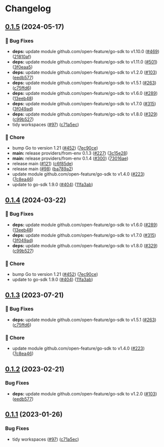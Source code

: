 # Changelog

## [0.1.5](https://github.com/Kavindu-Dodan/go-sdk-contrib/compare/providers/from-env-v0.1.4...providers/from-env/v0.1.5) (2024-05-17)


### 🐛 Bug Fixes

* **deps:** update module github.com/open-feature/go-sdk to v1.10.0 ([#469](https://github.com/Kavindu-Dodan/go-sdk-contrib/issues/469)) ([21810af](https://github.com/Kavindu-Dodan/go-sdk-contrib/commit/21810afc33fce9a3940ec9dc59e65f140fcbaa57))
* **deps:** update module github.com/open-feature/go-sdk to v1.11.0 ([#501](https://github.com/Kavindu-Dodan/go-sdk-contrib/issues/501)) ([3f0eaa5](https://github.com/Kavindu-Dodan/go-sdk-contrib/commit/3f0eaa575500baa663dc24dbfc6cf8214565471f))
* **deps:** update module github.com/open-feature/go-sdk to v1.2.0 ([#103](https://github.com/Kavindu-Dodan/go-sdk-contrib/issues/103)) ([eedb577](https://github.com/Kavindu-Dodan/go-sdk-contrib/commit/eedb577745fd98d5189132ebbaa8eb82bdf99dd8))
* **deps:** update module github.com/open-feature/go-sdk to v1.5.1 ([#263](https://github.com/Kavindu-Dodan/go-sdk-contrib/issues/263)) ([c75ffd6](https://github.com/Kavindu-Dodan/go-sdk-contrib/commit/c75ffd6017689a86860dec92c1a1564b6145f0c9))
* **deps:** update module github.com/open-feature/go-sdk to v1.6.0 ([#289](https://github.com/Kavindu-Dodan/go-sdk-contrib/issues/289)) ([13eeb48](https://github.com/Kavindu-Dodan/go-sdk-contrib/commit/13eeb482ee3d69c5fb8100563501c2250b6454f1))
* **deps:** update module github.com/open-feature/go-sdk to v1.7.0 ([#315](https://github.com/Kavindu-Dodan/go-sdk-contrib/issues/315)) ([3f049ad](https://github.com/Kavindu-Dodan/go-sdk-contrib/commit/3f049ad34e93c3b9b9d4cf5a2e56f3777eb858e6))
* **deps:** update module github.com/open-feature/go-sdk to v1.8.0 ([#329](https://github.com/Kavindu-Dodan/go-sdk-contrib/issues/329)) ([c99b527](https://github.com/Kavindu-Dodan/go-sdk-contrib/commit/c99b52728bad9dce52bfb78a08ae5f4eea83a397))
* tidy workspaces ([#97](https://github.com/Kavindu-Dodan/go-sdk-contrib/issues/97)) ([c71a5ec](https://github.com/Kavindu-Dodan/go-sdk-contrib/commit/c71a5ec7686ec0572bb47f17dbca7e0ec48252d7))


### 🧹 Chore

* bump Go to version 1.21 ([#452](https://github.com/Kavindu-Dodan/go-sdk-contrib/issues/452)) ([7ec90ce](https://github.com/Kavindu-Dodan/go-sdk-contrib/commit/7ec90ce4f9b06670187561afd9e342eed4228be1))
* **main:** release providers/from-env 0.1.3 ([#227](https://github.com/Kavindu-Dodan/go-sdk-contrib/issues/227)) ([3c15e28](https://github.com/Kavindu-Dodan/go-sdk-contrib/commit/3c15e285c6a29cd9816293e3632df4041351b814))
* **main:** release providers/from-env 0.1.4 ([#300](https://github.com/Kavindu-Dodan/go-sdk-contrib/issues/300)) ([73016ae](https://github.com/Kavindu-Dodan/go-sdk-contrib/commit/73016aeaa3679fd9a1fae965855cd59ab3eea6c5))
* release main ([#121](https://github.com/Kavindu-Dodan/go-sdk-contrib/issues/121)) ([c6f85de](https://github.com/Kavindu-Dodan/go-sdk-contrib/commit/c6f85de0380944eba9ec7f8199c8032387a5d5aa))
* release main ([#98](https://github.com/Kavindu-Dodan/go-sdk-contrib/issues/98)) ([ba789a2](https://github.com/Kavindu-Dodan/go-sdk-contrib/commit/ba789a27fc2dd05a19444cb5741a4afe7f061241))
* update module github.com/open-feature/go-sdk to v1.4.0 ([#223](https://github.com/Kavindu-Dodan/go-sdk-contrib/issues/223)) ([7c8ea46](https://github.com/Kavindu-Dodan/go-sdk-contrib/commit/7c8ea46e3e094f746dbf6d80ba6a1b606314e8d7))
* update to go-sdk 1.9.0 ([#404](https://github.com/Kavindu-Dodan/go-sdk-contrib/issues/404)) ([11fa3ab](https://github.com/Kavindu-Dodan/go-sdk-contrib/commit/11fa3aba065a6dd81caca30e76efc16fb64a25e3))

## [0.1.4](https://github.com/open-feature/go-sdk-contrib/compare/providers/from-env/v0.1.3...providers/from-env/v0.1.4) (2024-03-22)


### 🐛 Bug Fixes

* **deps:** update module github.com/open-feature/go-sdk to v1.6.0 ([#289](https://github.com/open-feature/go-sdk-contrib/issues/289)) ([13eeb48](https://github.com/open-feature/go-sdk-contrib/commit/13eeb482ee3d69c5fb8100563501c2250b6454f1))
* **deps:** update module github.com/open-feature/go-sdk to v1.7.0 ([#315](https://github.com/open-feature/go-sdk-contrib/issues/315)) ([3f049ad](https://github.com/open-feature/go-sdk-contrib/commit/3f049ad34e93c3b9b9d4cf5a2e56f3777eb858e6))
* **deps:** update module github.com/open-feature/go-sdk to v1.8.0 ([#329](https://github.com/open-feature/go-sdk-contrib/issues/329)) ([c99b527](https://github.com/open-feature/go-sdk-contrib/commit/c99b52728bad9dce52bfb78a08ae5f4eea83a397))


### 🧹 Chore

* bump Go to version 1.21 ([#452](https://github.com/open-feature/go-sdk-contrib/issues/452)) ([7ec90ce](https://github.com/open-feature/go-sdk-contrib/commit/7ec90ce4f9b06670187561afd9e342eed4228be1))
* update to go-sdk 1.9.0 ([#404](https://github.com/open-feature/go-sdk-contrib/issues/404)) ([11fa3ab](https://github.com/open-feature/go-sdk-contrib/commit/11fa3aba065a6dd81caca30e76efc16fb64a25e3))

## [0.1.3](https://github.com/open-feature/go-sdk-contrib/compare/providers/from-env/v0.1.2...providers/from-env/v0.1.3) (2023-07-21)


### 🐛 Bug Fixes

* **deps:** update module github.com/open-feature/go-sdk to v1.5.1 ([#263](https://github.com/open-feature/go-sdk-contrib/issues/263)) ([c75ffd6](https://github.com/open-feature/go-sdk-contrib/commit/c75ffd6017689a86860dec92c1a1564b6145f0c9))


### 🧹 Chore

* update module github.com/open-feature/go-sdk to v1.4.0 ([#223](https://github.com/open-feature/go-sdk-contrib/issues/223)) ([7c8ea46](https://github.com/open-feature/go-sdk-contrib/commit/7c8ea46e3e094f746dbf6d80ba6a1b606314e8d7))

## [0.1.2](https://github.com/open-feature/go-sdk-contrib/compare/providers/from-env/v0.1.1...providers/from-env/v0.1.2) (2023-02-21)


### Bug Fixes

* **deps:** update module github.com/open-feature/go-sdk to v1.2.0 ([#103](https://github.com/open-feature/go-sdk-contrib/issues/103)) ([eedb577](https://github.com/open-feature/go-sdk-contrib/commit/eedb577745fd98d5189132ebbaa8eb82bdf99dd8))

## [0.1.1](https://github.com/open-feature/go-sdk-contrib/compare/providers/from-env-v0.1.0...providers/from-env/v0.1.1) (2023-01-26)


### Bug Fixes

* tidy workspaces ([#97](https://github.com/open-feature/go-sdk-contrib/issues/97)) ([c71a5ec](https://github.com/open-feature/go-sdk-contrib/commit/c71a5ec7686ec0572bb47f17dbca7e0ec48252d7))
